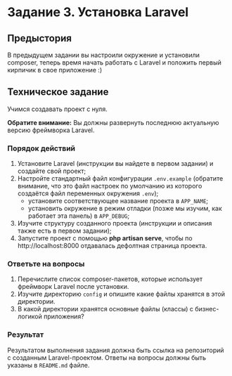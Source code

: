 # Задание 3. Установка Laravel

## Предыстория

В предыдущем задании вы настроили окружение и установили composer, теперь время начать работать с Laravel
и положить первый кирпичик в свое приложение :)

## Техническое задание

Учимся создавать проект с нуля.

**Обратите внимание:** Вы должны развернуть последнюю актуальную версию фреймворка Laravel.

### Порядок действий

1. Установите Laravel (инструкции вы найдете в первом задании) и создайте свой проект;
2. Настройте стандартный файл конфигурации `.env.example` (обратите внимание, что это файл настроек по умолчанию из которого создаётся файл переменных окружения `.env`);
    * установите соответствующее название проекта в `APP_NAME`;
    * установить окружение в режим отладки (позже мы изучим, как работает эта панель) в `APP_DEBUG`;
3. Изучите структуру созданного проекта (инструкции и описания также есть в первом задании);
4. Запустите проект с помощью **php artisan serve**, чтобы по http://localhost:8000 отдавалась дефолтная страница проекта.

### Ответьте на вопросы

1. Перечислите список composer-пакетов, которые использует фреймворк Laravel после установки.
2. Изучите директорию `config` и опишите какие файлы хранятся в этой директории.
3. В какой директории хранятся основные файлы (классы) с бизнес-логикой приложения?

### Результат

Результатом выполнения задания должна быть ссылка на репозиторий с созданным Laravel-проектом. Ответы на вопросы должны быть указаны в `README.md` файле.